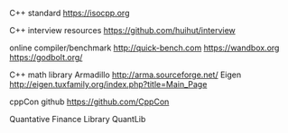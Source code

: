 C++ standard
https://isocpp.org

C++ interview resources
https://github.com/huihut/interview

online compiler/benchmark
http://quick-bench.com
https://wandbox.org
https://godbolt.org/

C++ math library
Armadillo
http://arma.sourceforge.net/
Eigen
http://eigen.tuxfamily.org/index.php?title=Main_Page

cppCon github
https://github.com/CppCon

Quantative Finance Library
QuantLib
